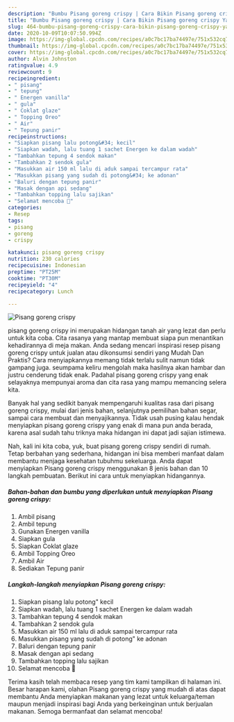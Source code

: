```yaml
---
description: "Bumbu Pisang goreng crispy | Cara Bikin Pisang goreng crispy Yang Lezat Sekali"
title: "Bumbu Pisang goreng crispy | Cara Bikin Pisang goreng crispy Yang Lezat Sekali"
slug: 464-bumbu-pisang-goreng-crispy-cara-bikin-pisang-goreng-crispy-yang-lezat-sekali
date: 2020-10-09T10:07:50.994Z
image: https://img-global.cpcdn.com/recipes/a0c7bc17ba74497e/751x532cq70/pisang-goreng-crispy-foto-resep-utama.jpg
thumbnail: https://img-global.cpcdn.com/recipes/a0c7bc17ba74497e/751x532cq70/pisang-goreng-crispy-foto-resep-utama.jpg
cover: https://img-global.cpcdn.com/recipes/a0c7bc17ba74497e/751x532cq70/pisang-goreng-crispy-foto-resep-utama.jpg
author: Alvin Johnston
ratingvalue: 4.9
reviewcount: 9
recipeingredient:
- " pisang"
- " tepung"
- " Energen vanilla"
- " gula"
- " Coklat glaze"
- " Topping Oreo"
- " Air"
- " Tepung panir"
recipeinstructions:
- "Siapkan pisang lalu potong&#34; kecil"
- "Siapkan wadah, lalu tuang 1 sachet Energen ke dalam wadah"
- "Tambahkan tepung 4 sendok makan"
- "Tambahkan 2 sendok gula"
- "Masukkan air 150 ml lalu di aduk sampai tercampur rata"
- "Masukkan pisang yang sudah di potong&#34; ke adonan"
- "Baluri dengan tepung panir"
- "Masak dengan api sedang"
- "Tambahkan topping lalu sajikan"
- "Selamat mencoba 💝"
categories:
- Resep
tags:
- pisang
- goreng
- crispy

katakunci: pisang goreng crispy 
nutrition: 230 calories
recipecuisine: Indonesian
preptime: "PT25M"
cooktime: "PT30M"
recipeyield: "4"
recipecategory: Lunch

---
```



![Pisang goreng crispy](https://img-global.cpcdn.com/recipes/a0c7bc17ba74497e/751x532cq70/pisang-goreng-crispy-foto-resep-utama.jpg)


pisang goreng crispy ini merupakan hidangan tanah air yang lezat dan perlu untuk kita coba. Cita rasanya yang mantap membuat siapa pun menantikan kehadirannya di meja makan.
Anda sedang mencari inspirasi resep pisang goreng crispy untuk jualan atau dikonsumsi sendiri yang Mudah Dan Praktis? Cara menyiapkannya memang tidak terlalu sulit namun tidak gampang juga. seumpama keliru mengolah maka hasilnya akan hambar dan justru cenderung tidak enak. Padahal pisang goreng crispy yang enak selayaknya mempunyai aroma dan cita rasa yang mampu memancing selera kita.

Banyak hal yang sedikit banyak mempengaruhi kualitas rasa dari pisang goreng crispy, mulai dari jenis bahan, selanjutnya pemilihan bahan segar, sampai cara membuat dan menyajikannya. Tidak usah pusing kalau hendak menyiapkan pisang goreng crispy yang enak di mana pun anda berada, karena asal sudah tahu triknya maka hidangan ini dapat jadi sajian istimewa.




Nah, kali ini kita coba, yuk, buat pisang goreng crispy sendiri di rumah. Tetap berbahan yang sederhana, hidangan ini bisa memberi manfaat dalam membantu menjaga kesehatan tubuhmu sekeluarga. Anda dapat menyiapkan Pisang goreng crispy menggunakan 8 jenis bahan dan 10 langkah pembuatan. Berikut ini cara untuk menyiapkan hidangannya.

<!--inarticleads1-->

##### Bahan-bahan dan bumbu yang diperlukan untuk menyiapkan Pisang goreng crispy:

1. Ambil  pisang
1. Ambil  tepung
1. Gunakan  Energen vanilla
1. Siapkan  gula
1. Siapkan  Coklat glaze
1. Ambil  Topping Oreo
1. Ambil  Air
1. Sediakan  Tepung panir




<!--inarticleads2-->

##### Langkah-langkah menyiapkan Pisang goreng crispy:

1. Siapkan pisang lalu potong&#34; kecil
1. Siapkan wadah, lalu tuang 1 sachet Energen ke dalam wadah
1. Tambahkan tepung 4 sendok makan
1. Tambahkan 2 sendok gula
1. Masukkan air 150 ml lalu di aduk sampai tercampur rata
1. Masukkan pisang yang sudah di potong&#34; ke adonan
1. Baluri dengan tepung panir
1. Masak dengan api sedang
1. Tambahkan topping lalu sajikan
1. Selamat mencoba 💝




Terima kasih telah membaca resep yang tim kami tampilkan di halaman ini. Besar harapan kami, olahan Pisang goreng crispy yang mudah di atas dapat membantu Anda menyiapkan makanan yang lezat untuk keluarga/teman maupun menjadi inspirasi bagi Anda yang berkeinginan untuk berjualan makanan. Semoga bermanfaat dan selamat mencoba!
